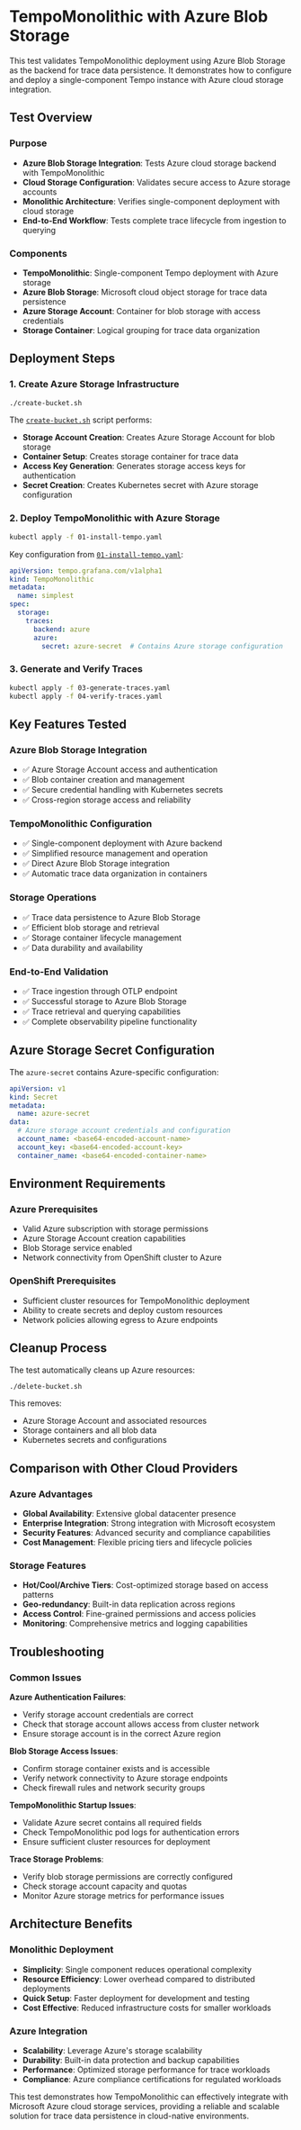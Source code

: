 # TempoMonolithic with Azure Blob Storage

This test validates TempoMonolithic deployment using Azure Blob Storage as the backend for trace data persistence. It demonstrates how to configure and deploy a single-component Tempo instance with Azure cloud storage integration.

## Test Overview

### Purpose
- **Azure Blob Storage Integration**: Tests Azure cloud storage backend with TempoMonolithic
- **Cloud Storage Configuration**: Validates secure access to Azure storage accounts
- **Monolithic Architecture**: Verifies single-component deployment with cloud storage
- **End-to-End Workflow**: Tests complete trace lifecycle from ingestion to querying

### Components
- **TempoMonolithic**: Single-component Tempo deployment with Azure storage
- **Azure Blob Storage**: Microsoft cloud object storage for trace data persistence
- **Azure Storage Account**: Container for blob storage with access credentials
- **Storage Container**: Logical grouping for trace data organization

## Deployment Steps

### 1. Create Azure Storage Infrastructure
```bash
./create-bucket.sh
```

The [`create-bucket.sh`](create-bucket.sh) script performs:
- **Storage Account Creation**: Creates Azure Storage Account for blob storage
- **Container Setup**: Creates storage container for trace data
- **Access Key Generation**: Generates storage access keys for authentication
- **Secret Creation**: Creates Kubernetes secret with Azure storage configuration

### 2. Deploy TempoMonolithic with Azure Storage
```bash
kubectl apply -f 01-install-tempo.yaml
```

Key configuration from [`01-install-tempo.yaml`](01-install-tempo.yaml):
```yaml
apiVersion: tempo.grafana.com/v1alpha1
kind: TempoMonolithic
metadata:
  name: simplest
spec:
  storage:
    traces:
      backend: azure
      azure:
        secret: azure-secret  # Contains Azure storage configuration
```

### 3. Generate and Verify Traces
```bash
kubectl apply -f 03-generate-traces.yaml
kubectl apply -f 04-verify-traces.yaml
```

## Key Features Tested

### Azure Blob Storage Integration
- ✅ Azure Storage Account access and authentication
- ✅ Blob container creation and management
- ✅ Secure credential handling with Kubernetes secrets
- ✅ Cross-region storage access and reliability

### TempoMonolithic Configuration
- ✅ Single-component deployment with Azure backend
- ✅ Simplified resource management and operation
- ✅ Direct Azure Blob Storage integration
- ✅ Automatic trace data organization in containers

### Storage Operations
- ✅ Trace data persistence to Azure Blob Storage
- ✅ Efficient blob storage and retrieval
- ✅ Storage container lifecycle management
- ✅ Data durability and availability

### End-to-End Validation
- ✅ Trace ingestion through OTLP endpoint
- ✅ Successful storage to Azure Blob Storage
- ✅ Trace retrieval and querying capabilities
- ✅ Complete observability pipeline functionality

## Azure Storage Secret Configuration

The `azure-secret` contains Azure-specific configuration:
```yaml
apiVersion: v1
kind: Secret
metadata:
  name: azure-secret
data:
  # Azure storage account credentials and configuration
  account_name: <base64-encoded-account-name>
  account_key: <base64-encoded-account-key>
  container_name: <base64-encoded-container-name>
```

## Environment Requirements

### Azure Prerequisites
- Valid Azure subscription with storage permissions
- Azure Storage Account creation capabilities
- Blob Storage service enabled
- Network connectivity from OpenShift cluster to Azure

### OpenShift Prerequisites
- Sufficient cluster resources for TempoMonolithic deployment
- Ability to create secrets and deploy custom resources
- Network policies allowing egress to Azure endpoints

## Cleanup Process

The test automatically cleans up Azure resources:
```bash
./delete-bucket.sh
```

This removes:
- Azure Storage Account and associated resources
- Storage containers and all blob data
- Kubernetes secrets and configurations

## Comparison with Other Cloud Providers

### Azure Advantages
- **Global Availability**: Extensive global datacenter presence
- **Enterprise Integration**: Strong integration with Microsoft ecosystem
- **Security Features**: Advanced security and compliance capabilities
- **Cost Management**: Flexible pricing tiers and lifecycle policies

### Storage Features
- **Hot/Cool/Archive Tiers**: Cost-optimized storage based on access patterns
- **Geo-redundancy**: Built-in data replication across regions
- **Access Control**: Fine-grained permissions and access policies
- **Monitoring**: Comprehensive metrics and logging capabilities

## Troubleshooting

### Common Issues

**Azure Authentication Failures**:
- Verify storage account credentials are correct
- Check that storage account allows access from cluster network
- Ensure storage account is in the correct Azure region

**Blob Storage Access Issues**:
- Confirm storage container exists and is accessible
- Verify network connectivity to Azure storage endpoints
- Check firewall rules and network security groups

**TempoMonolithic Startup Issues**:
- Validate Azure secret contains all required fields
- Check TempoMonolithic pod logs for authentication errors
- Ensure sufficient cluster resources for deployment

**Trace Storage Problems**:
- Verify blob storage permissions are correctly configured
- Check storage account capacity and quotas
- Monitor Azure storage metrics for performance issues

## Architecture Benefits

### Monolithic Deployment
- **Simplicity**: Single component reduces operational complexity
- **Resource Efficiency**: Lower overhead compared to distributed deployments
- **Quick Setup**: Faster deployment for development and testing
- **Cost Effective**: Reduced infrastructure costs for smaller workloads

### Azure Integration
- **Scalability**: Leverage Azure's storage scalability
- **Durability**: Built-in data protection and backup capabilities
- **Performance**: Optimized storage performance for trace workloads
- **Compliance**: Azure compliance certifications for regulated workloads

This test demonstrates how TempoMonolithic can effectively integrate with Microsoft Azure cloud storage services, providing a reliable and scalable solution for trace data persistence in cloud-native environments.
